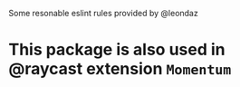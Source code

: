  Some resonable eslint rules provided by @leondaz
# This package is also used in @raycast extension `Momentum`
